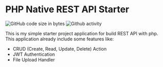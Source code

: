 # PHP Native REST API Starter

![GitHub code size in bytes](https://img.shields.io/github/languages/code-size/aruwansha/php-native-rest-server?style=for-the-badge)
![Github activity](https://img.shields.io/github/last-commit/aruwansha/php-native-rest-server/main?style=for-the-badge)

This is my simple starter project application for build REST API with php. This application already include some features like:

- CRUD (Create, Read, Update, Delete) Action
- JWT Authentication
- File Upload Handler


